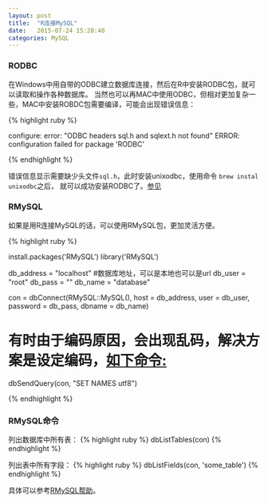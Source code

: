 ```yaml
---
layout: post
title:  "R连接MySQL"
date:   2015-07-24 15:28:40
categories: MySQL
---
```


### RODBC
在Windows中用自带的ODBC建立数据库连接，然后在R中安装RODBC包，就可以读取和操作各种数据库。
当然也可以再MAC中使用ODBC，但相对更加复杂一些，MAC中安装ROBDC包需要编译，可能会出现错误信息：

{% highlight ruby %}

configure: error: "ODBC headers sql.h and sqlext.h not found"
ERROR: configuration failed for package 'RODBC'

{% endhighlight %}

错误信息显示需要缺少头文件`sql.h`，此时安装unixodbc，使用命令 `brew instal unixodbc`之后，
就可以成功安装RODBC了。[参见][参见]


### RMySQL
如果是用R连接MySQL的话，可以使用RMySQL包，更加灵活方便。

{% highlight ruby %}

install.packages('RMySQL')
library('RMySQL')

db_address = "localhost" #数据库地址，可以是本地也可以是url
db_user = "root"
db_pass = ""
db_name = "database"

con = dbConnect(RMySQL::MySQL(), host = db_address, user = db_user, 
                password = db_pass, dbname = db_name)

# 有时由于编码原因，会出现乱码，解决方案是设定编码，[如下命令:][R_mysql_encoding]
dbSendQuery(con, "SET NAMES utf8")

{% endhighlight %}


### RMySQL命令
列出数据库中所有表：
{% highlight ruby %}
dbListTables(con)
{% endhighlight %}

列出表中所有字段：
{% highlight ruby %}
dbListFields(con, 'some_table')
{% endhighlight %}

具体可以参考[RMySQL帮助][MySQL]。



[参见]: http://superuser.com/questions/283272/problem-with-rodbc-installation-in-ubuntu
[MySQL]: https://cran.r-project.org/package=RMySQL
[R_mysql_encoding]: http://stackoverflow.com/questions/12869778/fetching-utf-8-text-from-mysql-in-r-returns